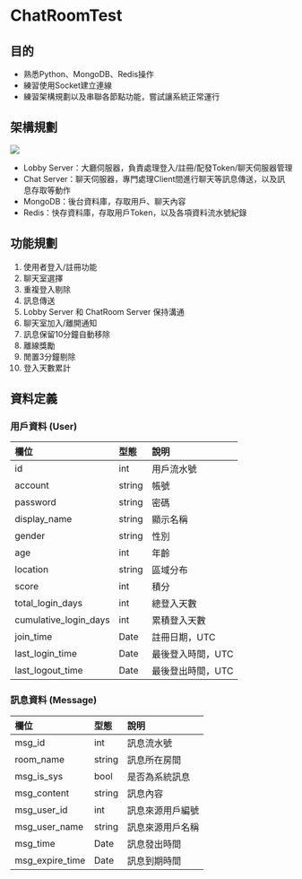 # ChatRoomTest

## 目的

- 熟悉Python、MongoDB、Redis操作
- 練習使用Socket建立連線
- 練習架構規劃以及串聯各節點功能，嘗試讓系統正常運行

## 架構規劃

![](https://i.imgur.com/VuQaNrO.jpg)

- Lobby Server：大廳伺服器，負責處理登入/註冊/配發Token/聊天伺服器管理
- Chat Server：聊天伺服器，專門處理Client間進行聊天等訊息傳送，以及訊息存取等動作
- MongoDB：後台資料庫，存取用戶、聊天內容
- Redis：快存資料庫，存取用戶Token，以及各項資料流水號紀錄

## 功能規劃

1. 使用者登入/註冊功能
2. 聊天室選擇
3. 重複登入剔除
4. 訊息傳送
5. Lobby Server 和 ChatRoom Server 保持溝通
6. 聊天室加入/離開通知
7. 訊息保留10分鐘自動移除
8. 離線獎勵
9. 閒置3分鐘剔除
10. 登入天數累計

## 資料定義

### 用戶資料 (User)

| 欄位         | 型態   | 說明       |
|:------------ |:------ |:---------- |
| id           | int    | 用戶流水號 |
| account      | string | 帳號       |
| password     | string | 密碼       |
| display_name | string | 顯示名稱   |
| gender       | string | 性別       |
| age          | int    | 年齡       |
| location     | string | 區域分布   |
| score        | int    | 積分       |
| total_login_days      | int  | 總登入天數        |
| cumulative_login_days | int  | 累積登入天數      |
| join_time             | Date | 註冊日期，UTC     |
| last_login_time       | Date | 最後登入時間，UTC |
| last_logout_time      | Date | 最後登出時間，UTC |

### 訊息資料 (Message)

| 欄位            | 型態   | 說明             |
|:--------------- |:------ |:---------------- |
| msg_id          | int    | 訊息流水號       |
| room_name       | string | 訊息所在房間     |
| msg_is_sys      | bool   | 是否為系統訊息   |
| msg_content     | string | 訊息內容         |
| msg_user_id     | int    | 訊息來源用戶編號 |
| msg_user_name   | string | 訊息來源用戶名稱 |
| msg_time        | Date   | 訊息發出時間     |
| msg_expire_time | Date   | 訊息到期時間     |
